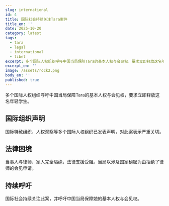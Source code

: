 ```yaml
---
slug: international
id: 4
title: 国际社会持续关注Tara案件
title_en: ''
date: 2025-10-20
category: latest
tags:
  - tara
  - legal
  - international
  - tibet
excerpt: 多个国际人权组织呼吁中国当局保障Tara的基本人权与会见权，要求立即释放这名年轻学生...
excerpt_en: ''
image: /assets/rock2.png
body_en: ''
published: true
---
```

多个国际人权组织呼吁中国当局保障Tara的基本人权与会见权，要求立即释放这名年轻学生。

## 国际组织声明

国际特赦组织、人权观察等多个国际人权组织已发表声明，对此案表示严重关切。

## 法律困境

当事人与律师、家人完全隔绝，法律支援受阻。当局以涉及国家秘密为由拒绝了律师的会见申请。

## 持续呼吁

国际社会持续关注此案，并呼吁中国当局保障她的基本人权与会见权。
